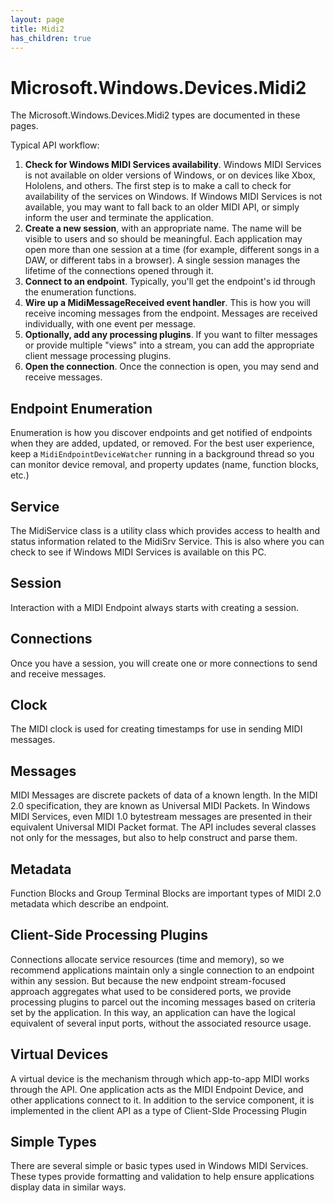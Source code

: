 ```yaml
---
layout: page
title: Midi2
has_children: true
---
```


# Microsoft.Windows.Devices.Midi2

The Microsoft.Windows.Devices.Midi2 types are documented in these pages.

Typical API workflow:

1. **Check for Windows MIDI Services availability**. Windows MIDI Services is not available on older versions of Windows, or on devices like Xbox, Hololens, and others. The first step is to make a call to check for availability of the services on Windows. If Windows MIDI Services is not available, you may want to fall back to an older MIDI API, or simply inform the user and terminate the application.
1. **Create a new session**, with an appropriate name. The name will be visible to users and so should be meaningful. Each application may open more than one session at a time (for example, different songs in a DAW, or different tabs in a browser). A single session manages the lifetime of the connections opened through it.
2. **Connect to an endpoint**. Typically, you'll get the endpoint's id through the enumeration functions.
3. **Wire up a MidiMessageReceived event handler**. This is how you will receive incoming messages from the endpoint. Messages are received individually, with one event per message.
4. **Optionally, add any processing plugins**. If you want to filter messages or provide multiple "views" into a stream, you can add the appropriate client message processing plugins.
5. **Open the connection**. Once the connection is open, you may send and receive messages.

## Endpoint Enumeration

Enumeration is how you discover endpoints and get notified of endpoints when they are added, updated, or removed. For the best user experience, keep a `MidiEndpointDeviceWatcher` running in a background thread so you can monitor device removal, and property updates (name, function blocks, etc.)

## Service

The MidiService class is a utility class which provides access to health and status information related to the MidiSrv Service. This is also where you can check to see if Windows MIDI Services is available on this PC.

## Session

Interaction with a MIDI Endpoint always starts with creating a session.

## Connections

Once you have a session, you will create one or more connections to send and receive messages.

## Clock

The MIDI clock is used for creating timestamps for use in sending MIDI messages.

## Messages

MIDI Messages are discrete packets of data of a known length. In the MIDI 2.0 specification, they are known as Universal MIDI Packets. In Windows MIDI Services, even MIDI 1.0 bytestream messages are presented in their equivalent Universal MIDI Packet format. The API includes several classes not only for the messages, but also to help construct and parse them.

## Metadata

Function Blocks and Group Terminal Blocks are important types of MIDI 2.0 metadata which describe an endpoint.

## Client-Side Processing Plugins

Connections allocate service resources (time and memory), so we recommend applications maintain only a single connection to an endpoint within any session. But because the new endpoint stream-focused approach aggregates what used to be considered ports, we provide processing plugins to parcel out the incoming messages based on criteria set by the application. In this way, an application can have the logical equivalent of several input ports, without the associated resource usage.

## Virtual Devices

A virtual device is the mechanism through which app-to-app MIDI works through the API. One application acts as the MIDI Endpoint Device, and other applications connect to it. In addition to the service component, it is implemented in the client API as a type of Client-SIde Processing Plugin

## Simple Types

There are several simple or basic types used in Windows MIDI Services. These types provide formatting and validation to help ensure applications display data in similar ways.

